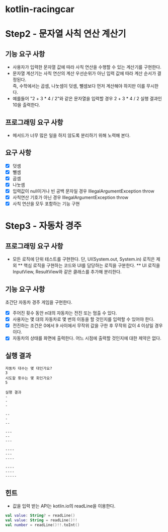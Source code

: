 # kotlin-racingcar
# Step2 - 문자열 사칙 연산 계산기
## 기능 요구 사항
* 사용자가 입력한 문자열 값에 따라 사칙 연산을 수행할 수 있는 계산기를 구현한다.
* 문자열 계산기는 사칙 연산의 계산 우선순위가 아닌 입력 값에 따라 계산 순서가 결정된다.  
  즉, 수학에서는 곱셈, 나눗셈이 덧셈, 뺄셈보다 먼저 계산해야 하지만 이를 무시한다.
* 예를들어 "2 + 3 * 4 / 2"와 같은 문자열을 입력할 경우 2 + 3 * 4 / 2 실행 결과인 10을 출력한다.

## 프로그래밍 요구 사항
* 메서드가 너무 많은 일을 하지 않도록 분리하기 위해 노력해 본다.

## 요구 사항
- [X] 덧셈
- [X] 뺄셈
- [X] 곱셈
- [X] 나눗셈
- [X] 입력값이 null이거나 빈 공백 문자일 경우 IllegalArgumentException throw
- [X] 사칙연산 기호가 아닌 경우 IllegalArgumentException throw
- [X] 사칙 연산을 모두 포함하는 기능 구현

# Step3 - 자동차 경주

## 프로그래밍 요구 사항
* 모든 로직에 단위 테스트를 구현한다. 단, UI(System.out, System.in) 로직은 제외
  ** 핵심 로직을 구현하는 코드와 UI를 담당하는 로직을 구분한다.
  ** UI 로직을 InputView, ResultView와 같은 클래스를 추가해 분리한다.

## 기능 요구 사항
초간단 자동차 경주 게임을 구현한다.
- [X] 주어진 횟수 동안 n대의 자동차는 전진 또는 멈출 수 있다.
- [X] 사용자는 몇 대의 자동차로 몇 번의 이동을 할 것인지를 입력할 수 있어야 한다.
- [X] 전진하는 조건은 0에서 9 사이에서 무작위 값을 구한 후 무작위 값이 4 이상일 경우이다.
- [X] 자동차의 상태를 화면에 출력한다. 어느 시점에 출력할 것인지에 대한 제약은 없다.

## 실행 결과

```
자동차 대수는 몇 대인가요?
3
시도할 횟수는 몇 회인가요?
5

실행 결과
-
-
-

--
-
--

---
--
---

----
---
----

----
----
-----
```

## 힌트

* 값을 입력 받는 API는 kotlin.io의 readLine을 이용한다.

```kotlin
val value: String? = readLine()
val value: String = readLine()!!
val number = readLine()!!.toInt()
```

